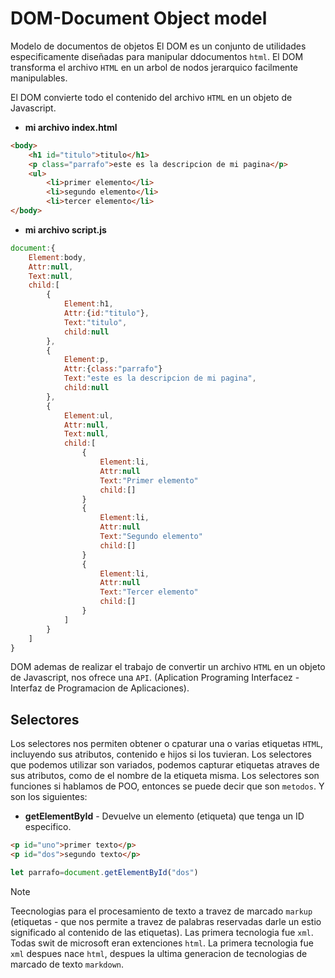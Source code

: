 # DOM-Document Object model
Modelo de documentos de objetos
El DOM es un conjunto de utilidades especificamente diseñadas para manipular ddocumentos `html`.
El DOM transforma el archivo `HTML` en un arbol de nodos jerarquico facilmente manipulables.

El DOM convierte todo el contenido del archivo `HTML` en un objeto de Javascript.

- **mi archivo index.html**
```html
<body>
    <h1 id="titulo">titulo</h1>
    <p class="parrafo">este es la descripcion de mi pagina</p>
    <ul>
        <li>primer elemento</li>
        <li>segundo elemento</li>
        <li>tercer elemento</li>
</body>
```
- **mi archivo script.js**
```javascript
document:{
    Element:body,
    Attr:null,
    Text:null,
    child:[
        {
            Element:h1,
            Attr:{id:"titulo"},
            Text:"titulo",
            child:null
        },
        {
            Element:p,
            Attr:{class:"parrafo"}
            Text:"este es la descripcion de mi pagina",
            child:null
        },
        {
            Element:ul,
            Attr:null,
            Text:null,
            child:[
                {
                    Element:li,
                    Attr:null
                    Text:"Primer elemento"
                    child:[]
                }
                {
                    Element:li,
                    Attr:null
                    Text:"Segundo elemento"
                    child:[]
                }
                {
                    Element:li,
                    Attr:null
                    Text:"Tercer elemento"
                    child:[]
                }
            ]
        }
    ]
}
```
DOM ademas de realizar el trabajo de convertir un archivo `HTML` en un objeto de Javascript, nos ofrece una `API`. (Aplication Programing Interfacez - Interfaz de Programacion de Aplicaciones).

## Selectores
Los selectores nos permiten obtener o cpaturar una o varias etiquetas `HTML`, incluyendo sus atributos, contenido e hijos si los tuvieran.
Los selectores que podemos utilizar son variados, podemos capturar etiquetas atraves de sus atributos, como de el nombre de la etiqueta  misma.
Los selectores son funciones si hablamos de POO, entonces se puede decir que son `metodos`.
Y son los siguientes:

- **getElementById** - Devuelve un elemento (etiqueta) que tenga un  ID especifico.
```html
<p id="uno">primer texto</p>
<p id="dos">segundo texto</p>
```
```js
let parrafo=document.getElementById("dos")
```

> [!NOTE]
> Teecnologias para el procesamiento de texto a travez de marcado  `markup` (etiquetas - que nos permite a travez de palabras reservadas darle un estio significado al contenido de las etiquetas). Las primera tecnologia fue `xml`.
> Todas swit de microsoft eran extenciones `html`. La primera tecnologia fue `xml` despues nace `html`, despues la ultima generacion de tecnologias de marcado de texto `markdown`.
